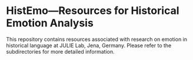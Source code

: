 # HistEmo—Resources for Historical Emotion Analysis
This repository contains resources associated with research on emotion in historical language at JULIE Lab, Jena, Germany. Please refer to the subdirectories for more detailed information.